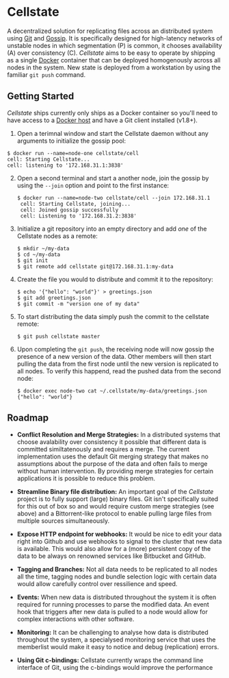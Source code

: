 # Cellstate
A decentralized solution for replicating files across an distributed system using [Git](http://git-scm.com/) and [Gossip](https://en.wikipedia.org/wiki/Gossip_protocol). It is specifically designed for high-latency networks of unstable nodes in which segmentation (P) is common, it chooses availability (A) over consistency (C). *Cellstate* aims to be easy to operate by shipping as a single [Docker](https://docker.com) container that can be deployed homogenously across all nodes in the system. New state is deployed from a workstation by using the familiar `git push` command.

## Getting Started
*Cellstate* ships currently only ships as a Docker container so you'll need to have access to a [Docker host](https://docs.docker.com/installation/) and have a Git client installed (v1.8+).

1. Open a terimnal window and start the Cellstate daemon without any arguments to initialize the gossip pool:
  
  ```
  $ docker run --name=node-one cellstate/cell
  cell: Starting Cellstate...
  cell: listening to '172.168.31.1:3838'
  ```

2. Open a second terminal and start a another node, join the gossip by using the `--join` option and point to the first instance:

   ```
   $ docker run --name=node-two cellstate/cell --join 172.168.31.1
	cell: Starting Cellstate, joining...
	cell: Joined gossip successfully
	cell: Listening to '172.168.31.2:3838'
   ```

3. Initialize a git repository into an empty directory and add _one_ of the Cellstate nodes as a remote:

   ```
   $ mkdir ~/my-data
   $ cd ~/my-data
   $ git init
   $ git remote add cellstate git@172.168.31.1:my-data
   ```

4. Create the file you would to distribute and commit it to the repository:

	```
	$ echo '{"hello": "world"}' > greetings.json
	$ git add greetings.json
	$ git commit -m "version one of my data"
	```
5. To start distributing the data simply push the commit to the cellstate remote:

	```
	$ git push cellstate master
	```

6. Upon completing the `git push`, the receiving node will now gossip the presence of a new version of the data. Other members will then start pulling the data from the first node until the new version is replicated to all nodes. To verify this happend, read the pushed data from the second node:

	```
	$ docker exec node-two cat ~/.cellstate/my-data/greetings.json
	{"hello": "world"}
	```

## Roadmap
- **Conflict Resolution and Merge Strategies:** In a distributed systems that choose avalability over consistency  it possible that different data is committed similtatenously and requires a merge. The current implementation uses the default Git merging strategy that makes no assumptions about the purpose of the data and often fails to merge without human intervention. By providing merge strategies for certain applications it is possible to reduce this problem.

- **Streamline Binary file distribution:** An important goal of
the *Cellstate* project is to fully support (large) binary files. Git isn't specifically suited for this out of box so and would require custom merge strategies (see above) and a Bittorrent-like protocol to enable pulling large files from multiple sources simultaneously.

- **Expose HTTP endpoint for webhooks:** It would be nice to edit your data right into Github and use webhooks to signal to the cluster that new data is available. This would also allow for a (more) persistent copy of the data to be always on renowned services like Bitbucket and GitHub.

- **Tagging and Branches:** Not all data needs to be replicated to all nodes all the time, tagging nodes and bundle selection logic with certain data would allow carefully control over ressilience and speed.

- **Events:** When new data is distributed throughout the system it is often required for running processes to parse the modified data. An event hook that triggers after new data is pulled to a node would allow for complex interactions with other software.

- **Monitoring:** It can be challenging to analyse how data is distributed throughout the system, a specialysed monitoring service that uses the memberlist would make it easy to notice and debug (replication) errors.

- **Using Git c-bindings:** Cellstate currently wraps the command line interface of Git, using the c-bindings would improve the performance


